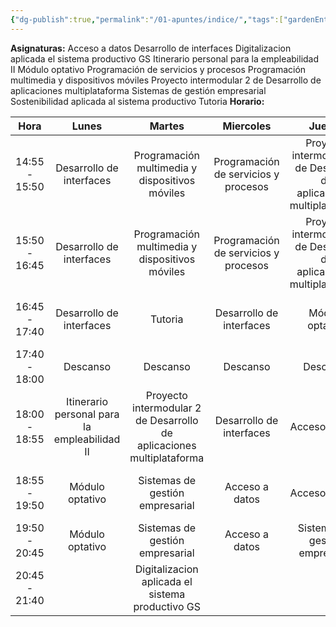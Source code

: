 ```yaml
---
{"dg-publish":true,"permalink":"/01-apuntes/indice/","tags":["gardenEntry"]}
---
```


**Asignaturas:**
Acceso a datos
Desarrollo de interfaces
Digitalizacion aplicada el sistema productivo GS
Itinerario personal para la empleabilidad II
Módulo optativo
Programación de servicios y procesos
Programación multimedia y dispositivos móviles
Proyecto intermodular 2 de Desarrollo de aplicaciones multiplataforma
Sistemas de gestión empresarial
Sostenibilidad aplicada al sistema productivo
Tutoria
**Horario:**



|     Hora      |                    Lunes                     |                                Martes                                 |              Miercoles               |                                Jueves                                 |                    Viernes                     |
| :-----------: | :------------------------------------------: | :-------------------------------------------------------------------: | :----------------------------------: | :-------------------------------------------------------------------: | :--------------------------------------------: |
| 14:55 - 15:50 |           Desarrollo de interfaces           |            Programación multimedia y dispositivos móviles             | Programación de servicios y procesos | Proyecto intermodular 2 de Desarrollo de aplicaciones multiplataforma |  Itinerario personal para la empleabilidad II  |
| 15:50 - 16:45 |           Desarrollo de interfaces           |            Programación multimedia y dispositivos móviles             | Programación de servicios y procesos | Proyecto intermodular 2 de Desarrollo de aplicaciones multiplataforma |  Itinerario personal para la empleabilidad II  |
| 16:45 - 17:40 |           Desarrollo de interfaces           |                                Tutoria                                |       Desarrollo de interfaces       |                            Módulo optativo                            | Sostenibilidad aplicada al sistema productivo  |
| 17:40 - 18:00 |                   Descanso                   |                               Descanso                                |               Descanso               |                               Descanso                                |                    Descanso                    |
| 18:00 - 18:55 | Itinerario personal para la empleabilidad II | Proyecto intermodular 2 de Desarrollo de aplicaciones multiplataforma |       Desarrollo de interfaces       |                            Acceso a datos                             | Programación multimedia y dispositivos móviles |
| 18:55 - 19:50 |               Módulo optativo                |                    Sistemas de gestión empresarial                    |            Acceso a datos            |                            Acceso a datos                             | Programación multimedia y dispositivos móviles |
| 19:50 - 20:45 |               Módulo optativo                |                    Sistemas de gestión empresarial                    |            Acceso a datos            |                    Sistemas de gestión empresarial                    |        Sistemas de gestión empresarial         |
| 20:45 - 21:40 |                                              |           Digitalizacion aplicada el sistema productivo GS            |                                      |                                                                       |                                                |

